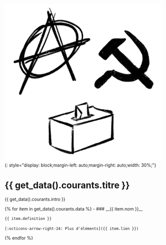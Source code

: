 ![](img/courants.png){: style="display: block;margin-left: auto;margin-right: auto;width: 30%;"}

# {{ get_data().courants.titre }}

{{ get_data().courants.intro }}

<div class="grid cards" markdown>
{% for item in get_data().courants.data %}
- ### __{{ item.nom }}__

    {{ item.definition }}

    [:octicons-arrow-right-24: Plus d'éléments]({{ item.lien }})
{% endfor %}
</div>